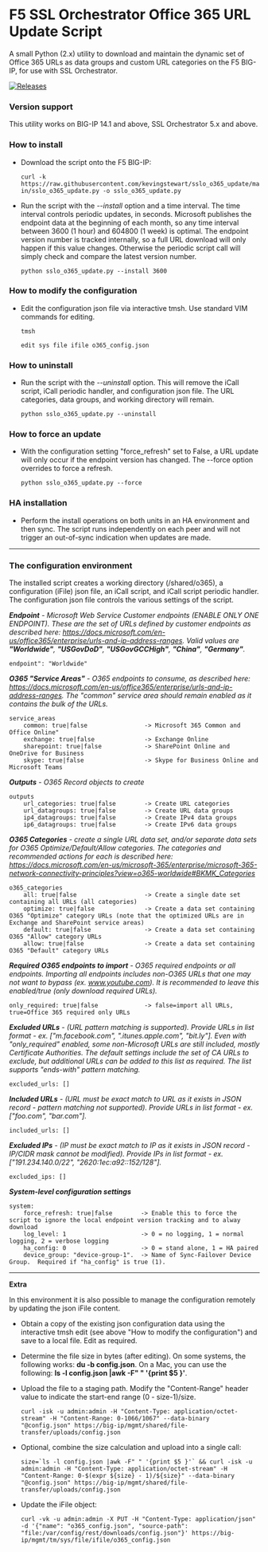 # F5 SSL Orchestrator Office 365 URL Update Script
A small Python (2.x) utility to download and maintain the dynamic set of Office 365 URLs as data groups and custom URL categories on the F5 BIG-IP, for use with SSL Orchestrator.

[![Releases](https://img.shields.io/github/v/release/kevingstewart/sslo_o365_update.svg)](https://github.com/kevingstewart/sslo_o365_update/releases)

### Version support
This utility works on BIG-IP 14.1 and above, SSL Orchestrator 5.x and above.

### How to install 
- Download the script onto the F5 BIG-IP:

  `curl -k https://raw.githubusercontent.com/kevingstewart/sslo_o365_update/main/sslo_o365_update.py -o sslo_o365_update.py`

- Run the script with the *--install* option and a time interval. The time interval controls periodic updates, in seconds. Microsoft publishes the endpoint data at the beginning of each month, so any time interval between 3600 (1 hour) and 604800 (1 week) is optimal. The endpoint version number is tracked internally, so a full URL download will only happen if this value changes. Otherwise the periodic script call will simply check and compare the latest version number.

  `python sslo_o365_update.py --install 3600`

### How to modify the configuration
- Edit the configuration json file via interactive tmsh. Use standard VIM commands for editing.

  `tmsh`
  
  `edit sys file ifile o365_config.json`

### How to uninstall
- Run the script with the *--uninstall* option. This will remove the iCall script, iCall periodic handler, and configuration json file. The URL categories, data groups, and working directory will remain.

  `python sslo_o365_update.py --uninstall`

### How to force an update
- With the configuration setting "force_refresh" set to False, a URL update will only occur if the endpoint version has changed. The --force option overrides to force a refresh.

  `python sslo_o365_update.py --force`

### HA installation
- Perform the install operations on both units in an HA environment and then sync. The script runs independently on each peer and will not trigger an out-of-sync indication when updates are made.

---

### The configuration environment
The installed script creates a working directory (/shared/o365), a configuration (iFile) json file, an iCall script, and iCall script periodic handler. The configuration json file controls the various settings of the script.


***Endpoint** - Microsoft Web Service Customer endpoints (ENABLE ONLY ONE ENDPOINT). These are the set of URLs defined by customer endpoints as described here: https://docs.microsoft.com/en-us/office365/enterprise/urls-and-ip-address-ranges. Valid values are **"Worldwide"**, **"USGovDoD"**, **"USGovGCCHigh"**, **"China"**, **"Germany"**.*

    endpoint": "Worldwide"


***O365 "Service Areas"** - O365 endpoints to consume, as described here: https://docs.microsoft.com/en-us/office365/enterprise/urls-and-ip-address-ranges. The "common" service area should remain enabled as it contains the bulk of the URLs.*

    service_areas
        common: true|false                -> Microsoft 365 Common and Office Online"
        exchange: true|false              -> Exchange Online  
        sharepoint: true|false            -> SharePoint Online and OneDrive for Business
        skype: true|false                 -> Skype for Business Online and Microsoft Teams


***Outputs** - O365 Record objects to create*    

    outputs
        url_categories: true|false        -> Create URL categories
        url_datagroups: true|false        -> Create URL data groups
        ip4_datagroups: true|false        -> Create IPv4 data groups
        ip6_datagroups: true|false        -> Create IPv6 data groups


***O365 Categories** - create a single URL data set, and/or separate data sets for O365 Optimize/Default/Allow categories. The categories and recommended actions for each is described here: https://docs.microsoft.com/en-us/microsoft-365/enterprise/microsoft-365-network-connectivity-principles?view=o365-worldwide#BKMK_Categories*

    o365_categories                  
        all: true|false                   -> Create a single date set containing all URLs (all categories)
        optimize: true|false              -> Create a data set containing O365 "Optimize" category URLs (note that the optimized URLs are in Exchange and SharePoint service areas)
        default: true|false               -> Create a data set containing O365 "Allow" category URLs
        allow: true|false                 -> Create a data set containing O365 "Default" category URLs


***Required O365 endpoints to import** - O365 required endpoints or all endpoints. Importing all endpoints includes non-O365 URLs that one may not want to bypass (ex. www.youtube.com). It is recommended to leave this enabled/true (only download required URLs).*

    only_required: true|false             -> false=import all URLs, true=Office 365 required only URLs


***Excluded URLs** - (URL pattern matching is supported). Provide URLs in list format - ex. ["m.facebook.com", ".itunes.apple.com", "bit.ly"]. Even with "only_required" enabled, some non-Microsoft URLs are still included, mostly Certificate Authorities. The default settings include the set of CA URLs to exclude, but additional URLs can be added to this list as required. The list supports "ends-with" pattern matching.*

    excluded_urls: []


***Included URLs** - (URL must be exact match to URL as it exists in JSON record - pattern matching not supported). Provide URLs in list format - ex. ["foo.com", "bar.com"].*     

    included_urls: [] 
   
   
***Excluded IPs** - (IP must be exact match to IP as it exists in JSON record - IP/CIDR mask cannot be modified). Provide IPs in list format - ex. ["191.234.140.0/22", "2620:1ec:a92::152/128"].*

    excluded_ips: [] 

***System-level configuration settings***

    system:
        force_refresh: true|false        -> Enable this to force the script to ignore the local endpoint version tracking and to alway download
        log_level: 1                     -> 0 = no logging, 1 = normal logging, 2 = verbose logging
        ha_config: 0                     -> 0 = stand alone, 1 = HA paired
        device_group: "device-group-1".  -> Name of Sync-Failover Device Group.  Required if "ha_config" is true (1).
   
 
---

**Extra**

In this environment it is also possible to manage the configuration remotely by updating the json iFile content.

- Obtain a copy of the existing json configuration data using the interactive tmsh edit (see above "How to modify the configuration") and save to a local file. Edit as required. 

- Determine the file size in bytes (after editing). On some systems, the following works: **du -b config.json**. On a Mac, you can use the following: **ls -l config.json |awk -F" " '{print $5 }'**.

- Upload the file to a staging path. Modify the "Content-Range" header value to indicate the start-end range (0 - size-1)/size.

  `curl -isk -u admin:admin -H "Content-Type: application/octet-stream" -H "Content-Range: 0-1066/1067" --data-binary "@config.json" https://big-ip/mgmt/shared/file-transfer/uploads/config.json`

- Optional, combine the size calculation and upload into a single call:

  ``size=`ls -l config.json |awk -F" " '{print $5 }'` && curl -isk -u admin:admin -H "Content-Type: application/octet-stream" -H "Content-Range: 0-$(expr ${size} - 1)/${size}" --data-binary "@config.json" https://big-ip/mgmt/shared/file-transfer/uploads/config.json``

- Update the iFile object:

  `curl -vk -u admin:admin -X PUT -H "Content-Type: application/json" -d '{"name": "o365_config.json", "source-path": "file:/var/config/rest/downloads/config.json"}' https://big-ip/mgmt/tm/sys/file/ifile/o365_config.json`

